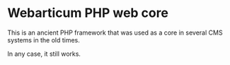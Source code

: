 # Webarticum PHP web core

This is an ancient PHP framework that was used as a core in several CMS systems in the old times.

In any case, it still works.
